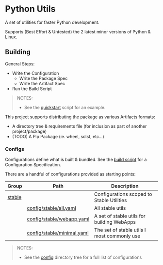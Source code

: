 # Python Utils

A set of utilities for faster Python development.

Supports (Best Effort & Untested) the 2 latest minor versions of Python & Linux.

## Building

General Steps:

- Write the Configuration
  - Write the Package Spec
  - Write the Artifact Spec
- Run the Build Script

> NOTES:
>
> - See the [quickstart](./quickstart.sh) script for an example.

This project supports distributing the package as various Artifacts formats:

- A directory tree & requirements file (for inclusion as part of another project/package)
- (TODO) A Pip Package (ie. wheel, sdist, etc...)

### Configs

Configurations define what is built & bundled. See the [build script](./build/__main__.py) for a Configuration Specification.

There are a handful of configurations provided as starting points:

| Group | Path | Description |
| - | - | - |
| [stable](config/stable/) | | Configurations scoped to Stable Utilities |
| | [config/stable/all.yaml](./config/stable/all.yaml) | All stable utils |
| | [config/stable/webapp.yaml](./config/stable/minimal.yaml) | A set of stable utils for building WebApps |
| | [config/stable/minimal.yaml](./config/stable/minimal.yaml) | The set of stable utils I most commonly use |

> NOTES:
> 
> - See the [config](./config/) directory tree for a full list of configurations
